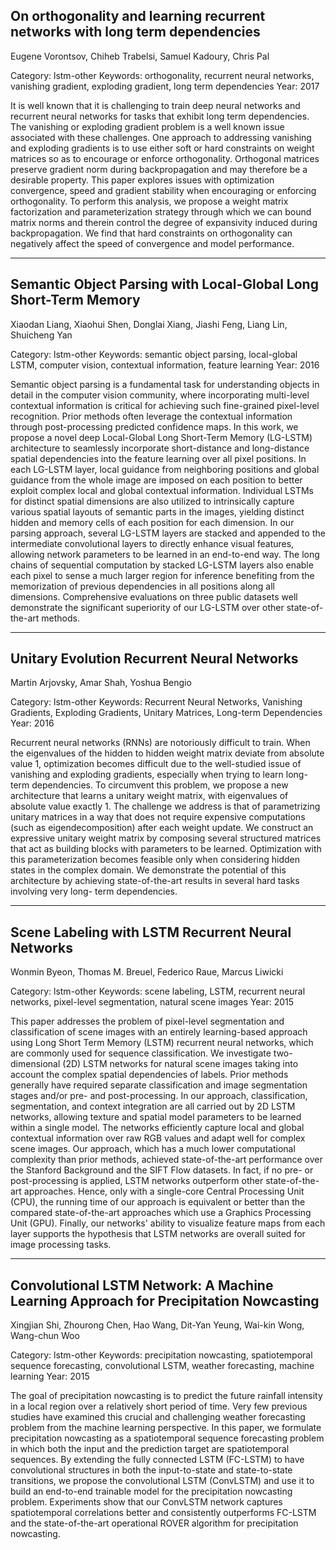 
## On orthogonality and learning recurrent networks with long term dependencies

Eugene Vorontsov, Chiheb Trabelsi, Samuel Kadoury, Chris Pal

Category: lstm-other
Keywords: orthogonality, recurrent neural networks, vanishing gradient, exploding gradient, long term dependencies
Year: 2017

It is well known that it is challenging to train deep neural networks and
recurrent neural networks for tasks that exhibit long term dependencies. The
vanishing or exploding gradient problem is a well known issue associated with
these challenges. One approach to addressing vanishing and exploding gradients
is to use either soft or hard constraints on weight matrices so as to encourage
or enforce orthogonality. Orthogonal matrices preserve gradient norm during
backpropagation and may therefore be a desirable property. This paper explores
issues with optimization convergence, speed and gradient stability when
encouraging or enforcing orthogonality. To perform this analysis, we propose a
weight matrix factorization and parameterization strategy through which we can
bound matrix norms and therein control the degree of expansivity induced during
backpropagation. We find that hard constraints on orthogonality can negatively
affect the speed of convergence and model performance.

---

## Semantic Object Parsing with Local-Global Long Short-Term Memory

Xiaodan Liang, Xiaohui Shen, Donglai Xiang, Jiashi Feng, Liang Lin, Shuicheng Yan

Category: lstm-other
Keywords: semantic object parsing, local-global LSTM, computer vision, contextual information, feature learning
Year: 2016

Semantic object parsing is a fundamental task for understanding objects in
detail in the computer vision community, where incorporating multi-level
contextual information is critical for achieving such fine-grained pixel-level
recognition. Prior methods often leverage the contextual information through
post-processing predicted confidence maps. In this work, we propose a novel deep
Local-Global Long Short-Term Memory (LG-LSTM) architecture to seamlessly
incorporate short-distance and long-distance spatial dependencies into the
feature learning over all pixel positions. In each LG-LSTM layer, local guidance
from neighboring positions and global guidance from the whole image are imposed
on each position to better exploit complex local and global contextual
information. Individual LSTMs for distinct spatial dimensions are also utilized
to intrinsically capture various spatial layouts of semantic parts in the
images, yielding distinct hidden and memory cells of each position for each
dimension. In our parsing approach, several LG-LSTM layers are stacked and
appended to the intermediate convolutional layers to directly enhance visual
features, allowing network parameters to be learned in an end-to-end way. The
long chains of sequential computation by stacked LG-LSTM layers also enable each
pixel to sense a much larger region for inference benefiting from the
memorization of previous dependencies in all positions along all dimensions.
Comprehensive evaluations on three public datasets well demonstrate the
significant superiority of our LG-LSTM over other state-of-the-art methods.

---

## Unitary Evolution Recurrent Neural Networks

Martin Arjovsky, Amar Shah, Yoshua Bengio

Category: lstm-other
Keywords: Recurrent Neural Networks, Vanishing Gradients, Exploding Gradients, Unitary Matrices, Long-term Dependencies
Year: 2016

Recurrent neural networks (RNNs) are notoriously difficult to train. When the
eigenvalues of the hidden to hidden weight matrix deviate from absolute value 1,
optimization becomes difficult due to the well-studied issue of vanishing and
exploding gradients, especially when trying to learn long-term dependencies. To
circumvent this problem, we propose a new architecture that learns a unitary
weight matrix, with eigenvalues of absolute value exactly 1. The challenge we
address is that of parametrizing unitary matrices in a way that does not require
expensive computations (such as eigendecomposition) after each weight update. We
construct an expressive unitary weight matrix by composing several structured
matrices that act as building blocks with parameters to be learned. Optimization
with this parameterization becomes feasible only when considering hidden states
in the complex domain. We demonstrate the potential of this architecture by
achieving state-of-the-art results in several hard tasks involving very long-
term dependencies.

---

## Scene Labeling with LSTM Recurrent Neural Networks

Wonmin Byeon, Thomas M. Breuel, Federico Raue, Marcus Liwicki

Category: lstm-other
Keywords: scene labeling, LSTM, recurrent neural networks, pixel-level segmentation, natural scene images
Year: 2015

This paper addresses the problem of pixel-level segmentation and classification
of scene images with an entirely learning-based approach using Long Short Term
Memory (LSTM) recurrent neural networks, which are commonly used for sequence
classification. We investigate two-dimensional (2D) LSTM networks for natural
scene images taking into account the complex spatial dependencies of labels.
Prior methods generally have required separate classification and image
segmentation stages and/or pre- and post-processing. In our approach,
classification, segmentation, and context integration are all carried out by 2D
LSTM networks, allowing texture and spatial model parameters to be learned
within a single model. The networks efficiently capture local and global
contextual information over raw RGB values and adapt well for complex scene
images. Our approach, which has a much lower computational complexity than prior
methods, achieved state-of-the-art performance over the Stanford Background and
the SIFT Flow datasets. In fact, if no pre- or post-processing is applied, LSTM
networks outperform other state-of-the-art approaches. Hence, only with a
single-core Central Processing Unit (CPU), the running time of our approach is
equivalent or better than the compared state-of-the-art approaches which use a
Graphics Processing Unit (GPU). Finally, our networks' ability to visualize
feature maps from each layer supports the hypothesis that LSTM networks are
overall suited for image processing tasks.

---

## Convolutional LSTM Network: A Machine Learning Approach for Precipitation Nowcasting

Xingjian Shi, Zhourong Chen, Hao Wang, Dit-Yan Yeung, Wai-kin Wong, Wang-chun Woo

Category: lstm-other
Keywords: precipitation nowcasting, spatiotemporal sequence forecasting, convolutional LSTM, weather forecasting, machine learning
Year: 2015

The goal of precipitation nowcasting is to predict the future rainfall intensity
in a local region over a relatively short period of time. Very few previous
studies have examined this crucial and challenging weather forecasting problem
from the machine learning perspective. In this paper, we formulate precipitation
nowcasting as a spatiotemporal sequence forecasting problem in which both the
input and the prediction target are spatiotemporal sequences. By extending the
fully connected LSTM (FC-LSTM) to have convolutional structures in both the
input-to-state and state-to-state transitions, we propose the convolutional LSTM
(ConvLSTM) and use it to build an end-to-end trainable model for the
precipitation nowcasting problem. Experiments show that our ConvLSTM network
captures spatiotemporal correlations better and consistently outperforms FC-LSTM
and the state-of-the-art operational ROVER algorithm for precipitation
nowcasting.